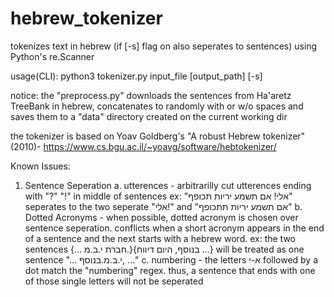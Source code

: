 # hebrew_tokenizer

tokenizes text in hebrew (if [-s] flag on also seperates to sentences) using Python's re.Scanner

usage(CLI): python3 tokenizer.py input_file [output_path] [-s]

notice: the "preprocess.py" downloads the sentences from Ha'aretz TreeBank in hebrew, concatenates to randomly with or w/o spaces and saves them to a "data" directory created on the current working dir

the tokenizer is based on Yoav Goldberg's "A robust Hebrew tokenizer" (2010)- https://www.cs.bgu.ac.il/~yoavg/software/hebtokenizer/

Known Issues:

1. Sentence Seperation
  a. utterences - arbitrarilly cut utterences ending with "?" "!" in middle of sentences
    ex: "אלי! אם תשמע יריות תכופף" seperates to the two seperate "אלי!" and "אם תשמע יריות תתכופף" 
  b. Dotted Acronyms - when possible, dotted acronym is chosen over sentence seperation. conflicts when a short acronym appears in
     the end of a sentence and the next starts with a hebrew word. 
    ex: the two sentences {... חברת י.ב.מ.}{בנוסף, היום דיווח ...} will be treated as one sentence "... י.ב.מ.בנוסף, ..."
  c. numbering - the letters א-י followed by a dot match the "numbering" regex. thus, a sentence that ends with one of those single
     letters will not be seperated
